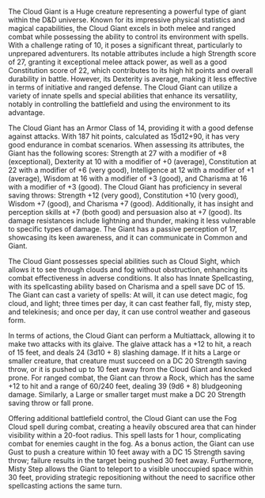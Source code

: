 The Cloud Giant is a Huge creature representing a powerful type of giant within the D&D universe. Known for its impressive physical statistics and magical capabilities, the Cloud Giant excels in both melee and ranged combat while possessing the ability to control its environment with spells. With a challenge rating of 10, it poses a significant threat, particularly to unprepared adventurers. Its notable attributes include a high Strength score of 27, granting it exceptional melee attack power, as well as a good Constitution score of 22, which contributes to its high hit points and overall durability in battle. However, its Dexterity is average, making it less effective in terms of initiative and ranged defense. The Cloud Giant can utilize a variety of innate spells and special abilities that enhance its versatility, notably in controlling the battlefield and using the environment to its advantage.

The Cloud Giant has an Armor Class of 14, providing it with a good defense against attacks. With 187 hit points, calculated as 15d12+90, it has very good endurance in combat scenarios. When assessing its attributes, the Giant has the following scores: Strength at 27 with a modifier of +8 (exceptional), Dexterity at 10 with a modifier of +0 (average), Constitution at 22 with a modifier of +6 (very good), Intelligence at 12 with a modifier of +1 (average), Wisdom at 16 with a modifier of +3 (good), and Charisma at 16 with a modifier of +3 (good). The Cloud Giant has proficiency in several saving throws: Strength +12 (very good), Constitution +10 (very good), Wisdom +7 (good), and Charisma +7 (good). Additionally, it has insight and perception skills at +7 (both good) and persuasion also at +7 (good). Its damage resistances include lightning and thunder, making it less vulnerable to specific types of damage. The Giant has a passive perception of 17, showcasing its keen awareness, and it can communicate in Common and Giant.

The Cloud Giant possesses special abilities such as Cloud Sight, which allows it to see through clouds and fog without obstruction, enhancing its combat effectiveness in adverse conditions. It also has Innate Spellcasting, with its spellcasting ability based on Charisma and a spell save DC of 15. The Giant can cast a variety of spells: At will, it can use detect magic, fog cloud, and light; three times per day, it can cast feather fall, fly, misty step, and telekinesis; and once per day, it can use control weather and gaseous form.

In terms of actions, the Cloud Giant can perform a Multiattack, allowing it to make two attacks with its glaive. The glaive attack has a +12 to hit, a reach of 15 feet, and deals 24 (3d10 + 8) slashing damage. If it hits a Large or smaller creature, that creature must succeed on a DC 20 Strength saving throw, or it is pushed up to 10 feet away from the Cloud Giant and knocked prone. For ranged combat, the Giant can throw a Rock, which has the same +12 to hit and a range of 60/240 feet, dealing 39 (9d6 + 8) bludgeoning damage. Similarly, a Large or smaller target must make a DC 20 Strength saving throw or fall prone.

Offering additional battlefield control, the Cloud Giant can use the Fog Cloud spell during combat, creating a heavily obscured area that can hinder visibility within a 20-foot radius. This spell lasts for 1 hour, complicating combat for enemies caught in the fog. As a bonus action, the Giant can use Gust to push a creature within 10 feet away with a DC 15 Strength saving throw; failure results in the target being pushed 30 feet away. Furthermore, Misty Step allows the Giant to teleport to a visible unoccupied space within 30 feet, providing strategic repositioning without the need to sacrifice other spellcasting actions the same turn.